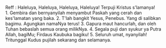 Reff :
Haleluya, Haleluya, Haleluya, Haleluya!
Terpuji Kristus s'lamanya!
<br>
1.
Gembira dan bernyanyilah menyambut Paskah
yang cerah dan kes'lamatan yang baka.
2.
T'lah bangkit Yesus, Penebus.
Yang di salibkan bagimu. Agungkan namaNya terus!
3.
Gapura maut hancurlah, dan oleh Tuhan
bebaslah semua orang milikNya.
4.
Segala puji dan syukur ya Putra Allah, bagiMu;
Firdaus Kaubuka bagiku!
5.
Seluruh umat, nyanyilah! Tritunggal Kudus pujilah
sekarang dan selamanya.